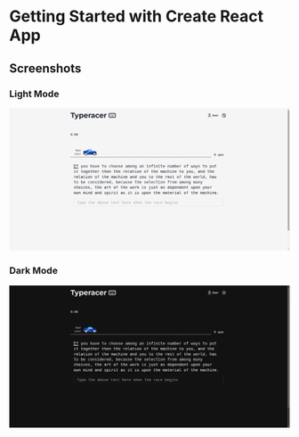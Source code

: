 # Getting Started with Create React App

## Screenshots
### Light Mode
![](src/img/screenshots/pic1.png)

### Dark Mode
![](src/img/screenshots/pic2.png)
